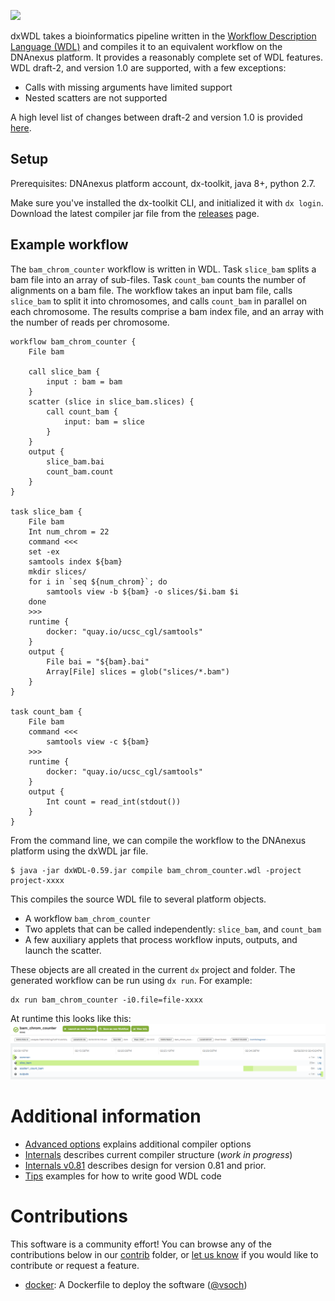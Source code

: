<a href="https://travis-ci.org/dnanexus/dxWDL"><img src="https://travis-ci.org/dnanexus/dxWDL.svg?branch=master"/></a>

dxWDL takes a bioinformatics pipeline written in the
[Workflow Description Language (WDL)](http://www.openwdl.org/)
and compiles it to an equivalent workflow on the DNAnexus platform.
It provides a reasonably complete set of WDL features.
WDL draft-2, and version 1.0 are supported, with a few exceptions:
* Calls with missing arguments have limited support
* Nested scatters are not supported

A high level list of changes between draft-2 and version 1.0 is
provided [here](doc/WdlVersionChanges.md).

## Setup
Prerequisites: DNAnexus platform account, dx-toolkit, java 8+, python 2.7.

Make sure you've installed the dx-toolkit CLI, and initialized it with
`dx login`. Download the latest compiler jar file from the
[releases](https://github.com/dnanexus/dxWDL/releases) page.


## Example workflow

The `bam_chrom_counter` workflow is written in WDL. Task
`slice_bam` splits a bam file into an array of sub-files. Task
`count_bam` counts the number of alignments on a bam file. The
workflow takes an input bam file, calls `slice_bam` to split it into chromosomes, and
calls `count_bam` in parallel on each chromosome. The results comprise a
bam index file, and an array with the number of reads per chromosome.

```wdl
workflow bam_chrom_counter {
    File bam

    call slice_bam {
        input : bam = bam
    }
    scatter (slice in slice_bam.slices) {
        call count_bam {
            input: bam = slice
        }
    }
    output {
        slice_bam.bai
        count_bam.count
    }
}

task slice_bam {
    File bam
    Int num_chrom = 22
    command <<<
    set -ex
    samtools index ${bam}
    mkdir slices/
    for i in `seq ${num_chrom}`; do
        samtools view -b ${bam} -o slices/$i.bam $i
    done
    >>>
    runtime {
        docker: "quay.io/ucsc_cgl/samtools"
    }
    output {
        File bai = "${bam}.bai"
        Array[File] slices = glob("slices/*.bam")
    }
}

task count_bam {
    File bam
    command <<<
        samtools view -c ${bam}
    >>>
    runtime {
        docker: "quay.io/ucsc_cgl/samtools"
    }
    output {
        Int count = read_int(stdout())
    }
}
```

From the command line, we can compile the workflow to the DNAnexus platform using the dxWDL jar file.
```
$ java -jar dxWDL-0.59.jar compile bam_chrom_counter.wdl -project project-xxxx
```

This compiles the source WDL file to several platform objects.
- A workflow `bam_chrom_counter`
- Two applets that can be called independently: `slice_bam`, and `count_bam`
- A few auxiliary applets that process workflow inputs, outputs, and launch the scatter.

These objects are all created in the current `dx` project and folder. The generated workflow can
be run using `dx run`. For example:
```
dx run bam_chrom_counter -i0.file=file-xxxx
```

At runtime this looks like this:
![this](doc/bam_chrom_counter.png)


# Additional information

- [Advanced options](doc/ExpertOptions.md) explains additional compiler options
- [Internals](doc/Internals.md) describes current compiler structure (_work in progress_)
- [Internals v0.81](doc/Internals_v_081.md) describes design for version 0.81 and prior.
- [Tips](doc/Tips.md) examples for how to write good WDL code

# Contributions

This software is a community effort! You can browse any of the contributions below in
our [contrib](contrib) folder, or [let us know](https://github.com/dnanexus/dxWDL/issues)
if you would like to contribute or request a feature.

 - [docker](contrib/docker): A Dockerfile to deploy the software ([@vsoch](https://www.github.com/vsoch))
